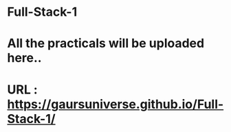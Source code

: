 # Full-Stack-1
# 
# All the practicals will be uploaded here..
# URL : https://gaursuniverse.github.io/Full-Stack-1/
